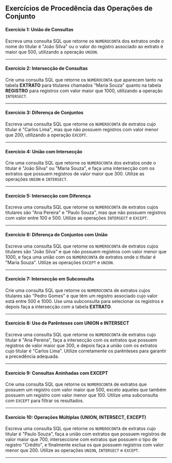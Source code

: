 ## Exercícios de Procedência das Operações de Conjunto

#### **Exercício 1: União de Consultas**
Escreva uma consulta SQL que retorne os `NUMEROCONTA` dos extratos onde o nome do titular é "João Silva" ou o valor do registro associado ao extrato é maior que 500, utilizando a operação `UNION`.

---

#### **Exercício 2: Intersecção de Consultas**
Crie uma consulta SQL que retorne os `NUMEROCONTA` que aparecem tanto na tabela **EXTRATO** para titulares chamados "Maria Souza" quanto na tabela **REGISTRO** para registros com valor maior que 1000, utilizando a operação `INTERSECT`.

---

#### **Exercício 3: Diferença de Conjuntos**
Escreva uma consulta SQL que retorne os `NUMEROCONTA` de extratos cujo titular é "Carlos Lima", mas que não possuem registros com valor menor que 200, utilizando a operação `EXCEPT`.

---

#### **Exercício 4: União com Intersecção**
Crie uma consulta SQL que retorne os `NUMEROCONTA` dos extratos onde o titular é "João Silva" ou "Maria Souza", e faça uma intersecção com os extratos que possuem registros de valor maior que 300. Utilize as operações `UNION` e `INTERSECT`.

---

#### **Exercício 5: Intersecção com Diferença**
Escreva uma consulta SQL que retorne os `NUMEROCONTA` de extratos cujos titulares são "Ana Pereira" e "Paulo Souza", mas que não possuem registros com valor entre 100 e 500. Utilize as operações `INTERSECT` e `EXCEPT`.

---

#### **Exercício 6: Diferença de Conjuntos com União**
Escreva uma consulta SQL que retorne os `NUMEROCONTA` de extratos cujos titulares são "João Silva" e que não possuem registros com valor menor que 1000, e faça uma união com os `NUMEROCONTA` de extratos onde o titular é "Maria Souza". Utilize as operações `EXCEPT` e `UNION`.

---

#### **Exercício 7: Intersecção em Subconsulta**
Crie uma consulta SQL que retorne os `NUMEROCONTA` de extratos cujos titulares são "Pedro Gomes" e que têm um registro associado cujo valor está entre 500 e 1000. Use uma subconsulta para selecionar os registros e depois faça a intersecção com a tabela **EXTRATO**.

---

#### **Exercício 8: Uso de Parênteses com UNION e INTERSECT**
Escreva uma consulta SQL que retorne os `NUMEROCONTA` de extratos cujo titular é "Ana Pereira", faça a intersecção com os extratos que possuem registros de valor maior que 300, e depois faça a união com os extratos cujo titular é "Carlos Lima". Utilize corretamente os parênteses para garantir a precedência adequada.

---

#### **Exercício 9: Consultas Aninhadas com EXCEPT**
Crie uma consulta SQL que retorne os `NUMEROCONTA` de extratos que possuem um registro com valor maior que 500, exceto aqueles que também possuem um registro com valor menor que 100. Utilize uma subconsulta com `EXCEPT` para filtrar os resultados.

---

#### **Exercício 10: Operações Múltiplas (UNION, INTERSECT, EXCEPT)**
Escreva uma consulta SQL que retorne os `NUMEROCONTA` de extratos cujo titular é "Paulo Souza", faça a união com extratos que possuem registros de valor maior que 700, interseccione com extratos que possuem o tipo de registro "Crédito", e finalmente exclua os que possuem registros com valor menor que 200. Utilize as operações `UNION`, `INTERSECT` e `EXCEPT`.

---